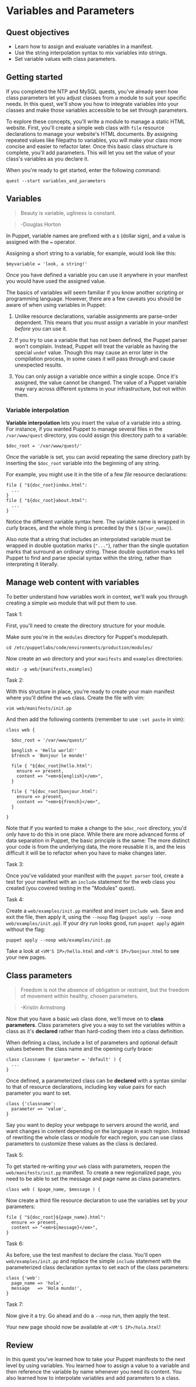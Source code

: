 # Variables and Parameters

## Quest objectives

- Learn how to assign and evaluate variables in a manifest.
- Use the string interpolation syntax to mix variables into strings.
- Set variable values with class parameters.

## Getting started

If you completed the NTP and MySQL quests, you've already seen how class
parameters let you adjust classes from a module to suit your specific needs.
In this quest, we'll show you how to integrate variables into your classes
and make those variables accessible to be set through parameters.

To explore these concepts, you'll write a module to manage a static HTML website.
First, you'll create a simple web class with `file` resource declarations to manage
your website's HTML documents. By assigning repeated values like filepaths to
variables, you will make your class more concise and easier to refactor later.
Once this basic class structure is complete, you'll add parameters. This will
let you set the value of your class's variables as you declare it.

When you're ready to get started, enter the following command:

    quest --start variables_and_parameters

## Variables

> Beauty is variable, ugliness is constant.

> -Douglas Horton


In Puppet, variable names are prefixed with a `$`
(dollar sign), and a value is assigned with the `=` operator.

Assigning a short string to a variable, for example, would look like this:

```puppet
$myvariable = 'look, a string!'
```

Once you have defined a variable you can use it anywhere in your manifest you
would have used the assigned value.

The basics of variables will seem familiar if you know another scripting or
programming language. However, there are a few caveats you should be aware of
when using variables in Puppet:

1. Unlike resource declarations, variable assignments are parse-order dependent.
This means that you must assign a variable in your manifest *before* you can use
it.

2. If you try to use a variable that has not been defined, the Puppet parser
won't complain. Instead, Puppet will treat the variable as having the special
`undef` value. Though this may cause an error later in the compilation process,
in some cases it will pass through and cause unexpected results.

3. You can only assign a variable once within a single scope. Once it's
assigned, the value cannot be changed. The value of a Puppet variable may vary
across different systems in your infrastructure, but not within them.

### Variable interpolation

**Variable interpolation** lets you insert the value of a variable into a string.
For instance, if you wanted Puppet to manage several files in the `/var/www/quest`
directory, you could assign this directory path to a variable:

```puppet
$doc_root = '/var/www/quest/'
```

Once the variable is set, you can avoid repeating the same directory path by
inserting the `$doc_root` variable into the beginning of any string.

For example, you might use it in the title of a few *file* resource declarations:

```puppet
file { "${doc_root}index.html":
  ...
}
file { "${doc_root}about.html":
  ...
}
```

Notice the different variable syntax here. The variable name is wrapped in curly
braces, and the whole thing is preceded by the `$` (`${var_name}`).

Also note that a string that includes an interpolated variable must be wrapped in
double quotation marks (`"..."`), rather than the single quotation marks that
surround an ordinary string. These double quotation marks tell Puppet to find
and parse special syntax within the string, rather than interpreting it
literally.

## Manage web content with variables

To better understand how variables work in context, we'll walk you through
creating a simple `web` module that will put them to use.

<div class = "lvm-task-number"><p>Task 1:</p></div>

First, you'll need to create the directory structure for your module.

Make sure you're in the `modules` directory for Puppet's modulepath.

    cd /etc/puppetlabs/code/environments/production/modules/

Now create an `web` directory and your `manifests` and `examples` directories:

    mkdir -p web/{manifests,examples}

<div class = "lvm-task-number"><p>Task 2:</p></div>

With this structure in place, you're ready to create your main manifest 
where you'll define the `web` class. Create the file with vim:

    vim web/manifests/init.pp

And then add the following contents (remember to use `:set paste` in vim):

```puppet
class web {

  $doc_root = '/var/www/quest/'
  
  $english = 'Hello world!'
  $french = 'Bonjour le monde!'

  file { "${doc_root}hello.html":
    ensure => present,
    content => "<em>${english}</em>",
  }
  
  file { "${doc_root}bonjour.html":
    ensure => present,
    content => "<em>${french}</em>",
  }

}
```

Note that if you wanted to make a change to the `$doc_root` directory, you'd
only have to do this in one place. While there are more advanced forms of data
separation in Puppet, the basic principle is the same: The more distinct your
code is from the underlying data, the more reusable it is, and the less
difficult it will be to refactor when you have to make changes later.

<div class = "lvm-task-number"><p>Task 3:</p></div>

Once you've validated your manifest with the `puppet parser` tool, create a test
for your manifest with an `include` statement for the web class you created 
(you covered testing in the "Modules" quest).

<div class = "lvm-task-number"><p>Task 4:</p></div>

Create a `web/examples/init.pp` manifest 
and insert `include web`. Save and exit the file, then apply it, using the `--noop` 
flag (`puppet apply --noop web/examples/init.pp`). If your dry run looks good, run 
`puppet apply` again without the flag:

    puppet apply --noop web/examples/init.pp

Take a look at `<VM'S IP>/hello.html` and `<VM'S IP>/bonjour.html` to see your new pages.

## Class parameters

> Freedom is not the absence of obligation or restraint, but the freedom of
> movement within healthy, chosen parameters.

> -Kristin Armstrong

Now that you have a basic `web` class done, we'll move on to **class
parameters**. Class parameters give you a way to set the variables within a
class as it's **declared** rather than hard-coding them into a class definition.

When defining a class, include a list of parameters and optional default values
between the class name and the opening curly brace:

```puppet
class classname ( $parameter = 'default' ) {
  ...
}
```

Once defined, a parameterized class can be **declared** with a syntax similar to
that of resource declarations, including key value pairs for each parameter you
want to set.

```puppet
class {'classname': 
  parameter => 'value',
}
```

Say you want to deploy your webpage to servers around the world, and want
changes in content depending on the language in each region. Instead of rewriting
the whole class or module for each region, you can use class parameters
to customize these values as the class is declared.

<div class = "lvm-task-number"><p>Task 5:</p></div>

To get started re-writing your `web` class with parameters, reopen the
`web/manifests/init.pp` manifest. To create a new regionalized page, you
need to be able to set the message and page name as class parameters.

```puppet
class web ( $page_name, $message ) {
```

Now create a third file resource declaration to use the variables set by your
parameters:

```puppet
file { "${doc_root}${page_name}.html":
  ensure => present,
  content => "<em>${message}</em>",
}
```

<div class = "lvm-task-number"><p>Task 6:</p></div>

As before, use the test manifest to declare the class. You'll open
`web/examples/init.pp` and replace the simple `include` statement with the
parameterized class declaration syntax to set each of the class parameters:

```puppet
class {'web': 
  page_name => 'hola',
  message   => 'Hola mundo!',
}
```

<div class = "lvm-task-number"><p>Task 7:</p></div>

Now give it a try. Go ahead and do a `--noop` run, then apply the test.

Your new page should now be available at `<VM'S IP>/hola.html`!

## Review

In this quest you've learned how to take your Puppet manifests to the next level
by using variables. You learned how to assign a value to a variable and then
reference the variable by name whenever you need its content. You also learned
how to interpolate variables and add parameters to a class.
